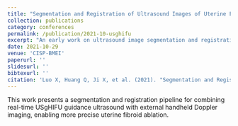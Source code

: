 ```yaml
---
title: "Segmentation and Registration of Ultrasound Images of Uterine Fibroids for USgHIFU"
collection: publications
category: conferences
permalink: /publication/2021-10-usghifu
excerpt: "An early work on ultrasound image segmentation and registration for guided HIFU treatment."
date: 2021-10-29
venue: 'CISP-BMEI'
paperurl: ''
slidesurl: ''
bibtexurl: ''
citation: 'Luo X, Huang Q, Ji X, et al. (2021). "Segmentation and Registration of Ultrasound Images of Uterine Fibroids for USgHIFU." <i>CISP-BMEI 2021</i>: 1–5.'
---
```


This work presents a segmentation and registration pipeline for combining real-time USgHIFU guidance ultrasound with external handheld Doppler imaging, enabling more precise uterine fibroid ablation.
